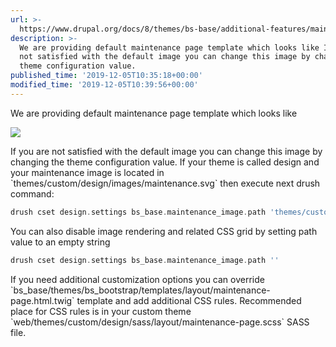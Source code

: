 ```yaml
---
url: >-
  https://www.drupal.org/docs/8/themes/bs-base/additional-features/maintenance-page
description: >-
  We are providing default maintenance page template which looks like If you are
  not satisfied with the default image you can change this image by changing the
  theme configuration value.
published_time: '2019-12-05T10:35:18+00:00'
modified_time: '2019-12-05T10:39:56+00:00'
---
```

We are providing default maintenance page template which looks like

![](https://www.drupal.org/files/Selection_690.png)

If you are not satisfied with the default image you can change this image by changing the theme configuration value. If your theme is called design and your maintenance image is located in \`themes/custom/design/images/maintenance.svg\` then execute next drush command:

```php
drush cset design.settings bs_base.maintenance_image.path 'themes/custom/design/images/maintenance.svg'
```

You can also disable image rendering and related CSS grid by setting path value to an empty string

```php
drush cset design.settings bs_base.maintenance_image.path ''
```

If you need additional customization options you can override \`bs\_base/themes/bs\_bootstrap/templates/layout/maintenance-page.html.twig\` template and add additional CSS rules. Recommended place for CSS rules is in your custom theme \`web/themes/custom/design/sass/layout/maintenance-page.scss\` SASS file.